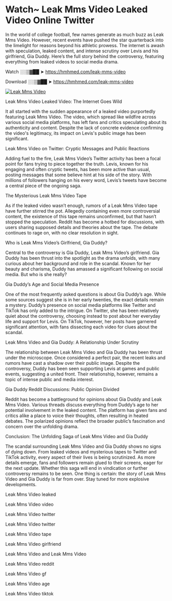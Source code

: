 # Watch~ Leak Mms Video Leaked Video Online Twitter

In the world of college football, few names generate as much buzz as Leak Mms Video. However, recent events have pushed the star quarterback into the limelight for reasons beyond his athletic prowess. The internet is awash with speculation, leaked content, and intense scrutiny over Levis and his girlfriend, Gia Duddy. Here’s the full story behind the controversy, featuring everything from leaked videos to social media drama.

Watch ░░▒▓██ ➤ https://hmhmed.com/leak-mms-video

Download ░░▒▓██ ➤ https://hmhmed.com/leak-mms-video

[![Leak Mms Video](https://i.imgur.com/dJHk4Zq.gif)](https://hmhmed.com/leak-mms-video)

Leak Mms Video Leaked Video: The Internet Goes Wild

It all started with the sudden appearance of a leaked video purportedly featuring Leak Mms Video. The video, which spread like wildfire across various social media platforms, has left fans and critics speculating about its authenticity and content. Despite the lack of concrete evidence confirming the video's legitimacy, its impact on Levis's public image has been significant.

Leak Mms Video on Twitter: Cryptic Messages and Public Reactions

Adding fuel to the fire, Leak Mms Video’s Twitter activity has been a focal point for fans trying to piece together the truth. Levis, known for his engaging and often cryptic tweets, has been more active than usual, posting messages that some believe hint at his side of the story. With millions of followers hanging on his every word, Levis’s tweets have become a central piece of the ongoing saga.

The Mysterious Leak Mms Video Tape

As if the leaked video wasn’t enough, rumors of a Leak Mms Video tape have further stirred the pot. Allegedly containing even more controversial content, the existence of this tape remains unconfirmed, but that hasn’t stopped the speculation. Reddit has become a hotbed for discussions, with users sharing supposed details and theories about the tape. The debate continues to rage on, with no clear resolution in sight.

Who is Leak Mms Video’s Girlfriend, Gia Duddy?

Central to the controversy is Gia Duddy, Leak Mms Video’s girlfriend. Gia Duddy has been thrust into the spotlight as the drama unfolds, with many curious about her background and role in the scandal. Known for her beauty and charisma, Duddy has amassed a significant following on social media. But who is she really?

Gia Duddy’s Age and Social Media Presence

One of the most frequently asked questions is about Gia Duddy’s age. While some sources suggest she is in her early twenties, the exact details remain a mystery. Duddy’s presence on social media platforms like Twitter and TikTok has only added to the intrigue. On Twitter, she has been relatively quiet about the controversy, choosing instead to post about her everyday life and support for Levis. On TikTok, however, her posts have garnered significant attention, with fans dissecting each video for clues about the scandal.

Leak Mms Video and Gia Duddy: A Relationship Under Scrutiny

The relationship between Leak Mms Video and Gia Duddy has been thrust under the microscope. Once considered a perfect pair, the recent leaks and rumors have cast a shadow over their public image. Despite the controversy, Duddy has been seen supporting Levis at games and public events, suggesting a united front. Their relationship, however, remains a topic of intense public and media interest.

Gia Duddy Reddit Discussions: Public Opinion Divided

Reddit has become a battleground for opinions about Gia Duddy and Leak Mms Video. Various threads discuss everything from Duddy’s age to her potential involvement in the leaked content. The platform has given fans and critics alike a place to voice their thoughts, often resulting in heated debates. The polarized opinions reflect the broader public’s fascination and concern over the unfolding drama.

Conclusion: The Unfolding Saga of Leak Mms Video and Gia Duddy

The scandal surrounding Leak Mms Video and Gia Duddy shows no signs of dying down. From leaked videos and mysterious tapes to Twitter and TikTok activity, every aspect of their lives is being scrutinized. As more details emerge, fans and followers remain glued to their screens, eager for the next update. Whether this saga will end in vindication or further controversy remains to be seen. One thing is certain: the story of Leak Mms Video and Gia Duddy is far from over. Stay tuned for more explosive developments.

Leak Mms Video leaked

Leak Mms Video video

Leak Mms Video twitter

Leak Mms Video twitter

Leak Mms Video tape

Leak Mms Video girlfriend

Leak Mms Video and Leak Mms Video

Leak Mms Video reddit

Leak Mms Video gf

Leak Mms Video age

Leak Mms Video tiktok
